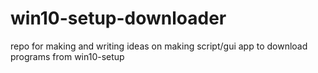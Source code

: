 # win10-setup-downloader
repo for making and writing ideas on making script/gui app to download programs from win10-setup
